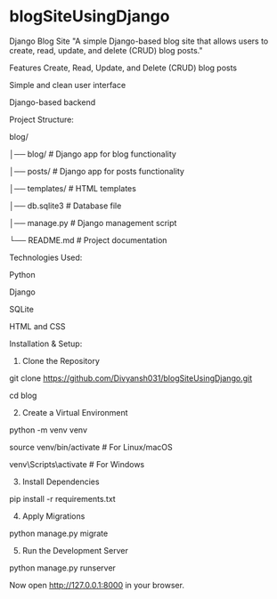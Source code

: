 # blogSiteUsingDjango
Django Blog Site
"A simple Django-based blog site that allows users to create, read, update, and delete (CRUD) blog posts."


Features
Create, Read, Update, and Delete (CRUD) blog posts


Simple and clean user interface


Django-based backend


Project Structure:


blog/


│── blog/            # Django app for blog functionality


│── posts/           # Django app for posts functionality


│── templates/       # HTML templates


│── db.sqlite3       # Database file


│── manage.py        # Django management script


└── README.md        # Project documentation

Technologies Used:


Python


Django


SQLite 


HTML and CSS



Installation & Setup:


1. Clone the Repository

git clone https://github.com/Divyansh031/blogSiteUsingDjango.git


cd blog


2. Create a Virtual Environment

python -m venv venv


source venv/bin/activate  # For Linux/macOS


venv\Scripts\activate  # For Windows


3. Install Dependencies
   

pip install -r requirements.txt


4. Apply Migrations


python manage.py migrate


5. Run the Development Server


python manage.py runserver


Now open http://127.0.0.1:8000 in your browser.
